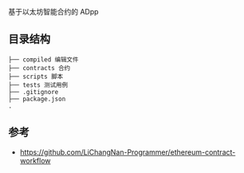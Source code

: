 基于以太坊智能合约的 ADpp

## 目录结构

```
├── compiled 编辑文件
├── contracts 合约
├── scripts 脚本
├── tests 测试用例
├── .gitignore
├── package.json
.
```

## 参考

- https://github.com/LiChangNan-Programmer/ethereum-contract-workflow
